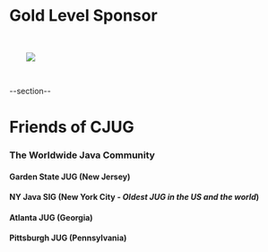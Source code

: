 # Gold Level Sponsor
<img src="images/jfrog.png" style="border:none; box-shadow:none; margin: 30px; background:white;"/>


--section--

# Friends of CJUG
### The Worldwide Java Community
####  Garden State JUG (New Jersey)
####  NY Java SIG (New York City - *Oldest JUG in the US and the world*)
####  Atlanta JUG (Georgia)
####  Pittsburgh JUG (Pennsylvania)
